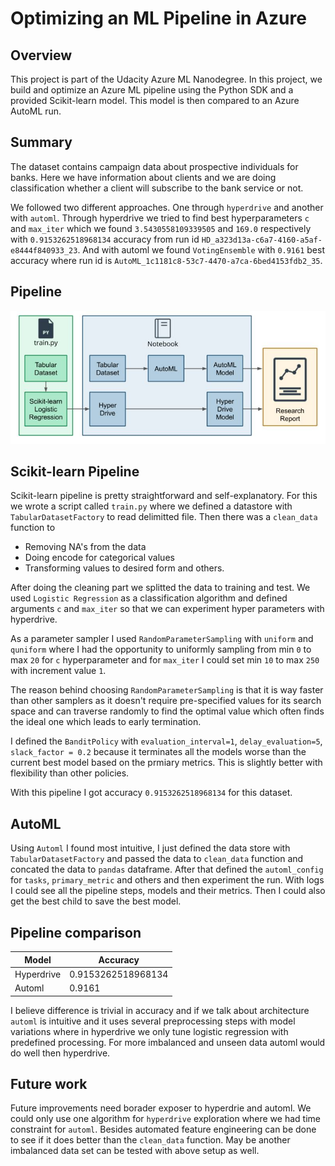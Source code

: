 # Optimizing an ML Pipeline in Azure

## Overview
This project is part of the Udacity Azure ML Nanodegree.
In this project, we build and optimize an Azure ML pipeline using the Python SDK and a provided Scikit-learn model.
This model is then compared to an Azure AutoML run.

## Summary
The dataset contains campaign data about prospective individuals for banks. Here we have information about clients and we are doing classification whether a client will subscribe to the bank service or not.

We followed two different approaches. One through `hyperdrive` and another with `automl`. Through hyperdrive we tried to find best hyperparameters `c` and `max_iter` which we found `3.5430558109339505` and `169.0` respectively with `0.9153262518968134` accuracy from run id `HD_a323d13a-c6a7-4160-a5af-e8444f840933_23`. And with automl we found `VotingEnsemble` with `0.9161` best accuracy where run id is `AutoML_1c1181c8-53c7-4470-a7ca-6bed4153fdb2_35`.

## Pipeline
![Pipeline Diagram](pipeline.jpg?raw=true)

## Scikit-learn Pipeline
Scikit-learn pipeline is pretty straightforward and self-explanatory. For this we wrote a script called `train.py` where we defined a datastore with `TabularDatasetFactory` to read delimitted file. Then there was a `clean_data` function to

  - Removing NA's from the data
  - Doing encode for categorical values
  - Transforming values to desired form and others.
  
After doing the cleaning part we splitted the data to training and test. We used `Logistic Regression` as a classification algorithm and defined arguments `c` and `max_iter` so that we can experiment hyper parameters with hyperdrive. 

As a parameter sampler I used `RandomParameterSampling` with `uniform` and `quniform` where I had the opportunity to uniformly sampling from min `0` to max `20` for `c` hyperparameter and for `max_iter` I could set min `10` to max `250` with increment value `1`. 

The reason behind choosing `RandomParameterSampling` is that it is way faster than other samplers as it doesn't require pre-specified values for its search space and can traverse randomly to find the optimal value which often finds the ideal one which leads to early termination.

I defined the `BanditPolicy` with `evaluation_interval=1`, `delay_evaluation=5`, `slack_factor = 0.2` because it terminates all the models worse than the current best model based on the prmiary metrics. This is slightly better with flexibility than other policies.

With this pipeline I got accuracy `0.9153262518968134` for this dataset.

## AutoML
Using `Automl` I found most intuitive, I just defined the data store with `TabularDatasetFactory` and passed the data to `clean_data` function and concated the data to `pandas` dataframe. After that defined the `automl_config` for `tasks`, `primary_metric` and others and then experiment the run. With logs I could see all the pipeline steps, models and their metrics. Then I could also get the best child to save the best model.

## Pipeline comparison
| Model | Accuracy |
|-|-|
| Hyperdrive | 0.9153262518968134 |
| Automl | 0.9161 |

I believe difference is trivial in accuracy and if we talk about architecture `automl` is intuitive and it uses several preprocessing steps with model variations where in hyperdrive we only tune logistic regression with predefined processing. For more imbalanced and unseen data automl would do well then hyperdrive.

## Future work
Future improvements need borader exposer to hyperdrie and automl. We could only use one algorithm for `hyperdrive` exploration where we had time constraint for `automl`. Besides automated feature engineering can be done to see if it does better than the `clean_data` function. May be another imbalanced data set can be tested with above setup as well. 

